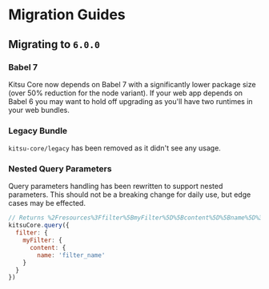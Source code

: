 # Migration Guides

## Migrating to `6.0.0`

### Babel 7

Kitsu Core now depends on Babel 7 with a significantly lower package size (over 50% reduction for the node variant). If your web app depends on Babel 6 you may want to hold off upgrading as you'll have two runtimes in your web bundles.

### Legacy Bundle

`kitsu-core/legacy` has been removed as it didn't see any usage.

### Nested Query Parameters

Query parameters handling has been rewritten to support nested parameters. This should not be a breaking change for daily use, but edge cases may be effected.

```js
// Returns %2Fresources%3Ffilter%5BmyFilter%5D%5Bcontent%5D%5Bname%5D%3Dfilter_name
kitsuCore.query({
  filter: {
    myFilter: {
      content: {
        name: 'filter_name'
    }
  }
})
```
